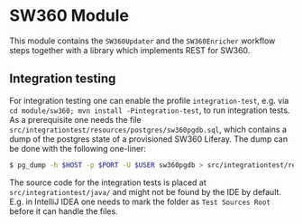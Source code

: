 # SW360 Module

This module contains the `SW360Updater` and the `SW360Enricher` workflow steps together with a library which implements REST for SW360.

## Integration testing

For integration testing one can enable the profile `integration-test`, e.g. via `cd module/sw360; mvn install -Pintegration-test`, to run integration tests.
As a prerequisite one needs the file `src/integrationtest/resources/postgres/sw360pgdb.sql`, which contains a dump of the postgres state of a provisioned SW360 Liferay.
The dump can be done with the following one-liner:
```bash
$ pg_dump -h $HOST -p $PORT -U $USER sw360pgdb > src/integrationtest/resources/postgres/sw360pgdb.sql
```

The source code for the integration tests is placed at `src/integrationtest/java/` and might not be found by the IDE by default.
E.g. in IntelliJ IDEA one needs to mark the folder as `Test Sources Root` before it can handle the files.
